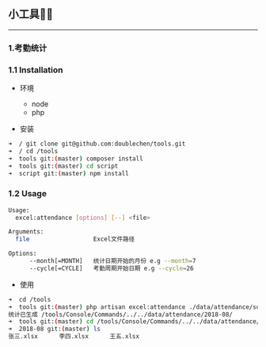## 小工具👸👸

----------

### 1.考勤统计

### 1.1 Installation

- 环境
    - node
    - php

- 安装

```bash
➜  / git clone git@github.com:doublechen/tools.git
➜  / cd /tools
➜  tools git:(master) composer install
➜  tools git:(master) cd script
➜  script git:(master) npm install
```

### 1.2 Usage

```bash
Usage:
  excel:attendance [options] [--] <file>

Arguments:
  file                  Excel文件路径

Options:
      --month[=MONTH]   统计日期开始的月份 e.g --month=7
      --cycle[=CYCLE]   考勤周期开始日期 e.g --cycle=26
```

- 使用

```bash
➜  cd /tools
➜  tools git:(master) php artisan excel:attendance ./data/attendance/source/7.26-8.26打卡记录.xlsx
统计已生成 /tools/Console/Commands/../../data/attendance/2018-08/
➜  tools git:(master) cd /tools/Console/Commands/../../data/attendance/2018-08/
➜  2018-08 git:(master) ls
张三.xlsx      李四.xlsx      王五.xlsx
```

